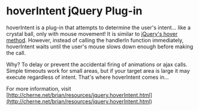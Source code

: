 hoverIntent jQuery Plug-in
==========================

hoverIntent is a plug-in that attempts to determine the user's intent... like a crystal ball, only with mouse movement! It is similar to [jQuery's hover method](http://api.jquery.com/hover/). However, instead of calling the handlerIn function immediately, hoverIntent waits until the user's mouse slows down enough before making the call.

Why? To delay or prevent the accidental firing of animations or ajax calls. Simple timeouts work for small areas, but if your target area is large it may execute regardless of intent. That's where hoverIntent comes in...

For more information, visit [http://cherne.net/brian/resources/jquery.hoverIntent.html](http://cherne.net/brian/resources/jquery.hoverIntent.html)
